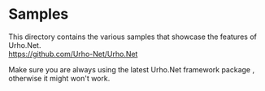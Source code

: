 # Samples
This directory contains the various samples that showcase the features of Urho.Net.\
https://github.com/Urho-Net/Urho.Net

Make sure you are always using the latest Urho.Net framework package , otherwise it might won't work.

